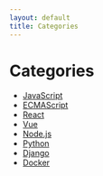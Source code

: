 ```yaml
---
layout: default
title: Categories
---
```


<div class="post">
	<h1 class="pageTitle">Categories</h1>
	<ul>
		<li><a href="./javascript">JavaScript</a></li>
		<li><a href="./ecmascript">ECMAScript</a></li>
		<li><a href="./react">React</a></li>
		<li><a href="./vue">Vue</a></li>
		<li><a href="./nodejs">Node.js</a></li>
		<li><a href="./python">Python</a></li>
		<li><a href="./django">Django</a></li>
		<li><a href="./docker">Docker</a></li>
	</ul>
</div>
